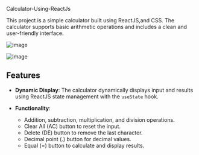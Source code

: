  Calculator-Using-ReactJs


This project is a simple calculator built using ReactJS,and CSS. The calculator supports basic arithmetic operations and includes a clean and user-friendly interface.

![image](https://github.com/jatin78380/Calculator-Using-ReactJs/assets/149093745/9687b561-d21d-4f10-a23d-0a02d3a3a3c2)

![image](https://github.com/jatin78380/Calculator-Using-ReactJs/assets/149093745/cb86b6fb-b422-4ca3-ba3c-e6ebf18264c8)



## Features

- **Dynamic Display**: The calculator dynamically displays input and results using ReactJS state management with the `useState` hook.

- **Functionality**:
  - Addition, subtraction, multiplication, and division operations.
  - Clear All (AC) button to reset the input.
  - Delete (DE) button to remove the last character.
  - Decimal point (.) button for decimal values.
  - Equal (=) button to calculate and display results.
